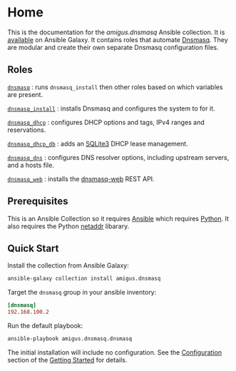 # Home

This is the documentation for the _amigus.dnsmasq_ Ansible collection.
It is [available](https://galaxy.ansible.com/ui/repo/published/amigus/dnsmasq/)
on Ansible Galaxy.
It contains roles that automate [Dnsmasq](https://dnsmasq.org/doc.html).
They are modular and create their own separate Dnsmasq configuration files.

## Roles

[`dnsmasq`](roles/dnsmasq.md)
:   runs `dnsmasq_install` then other roles based on which variables are present.

[`dnsmasq_install`](roles/dnsmasq_install.md)
:   installs Dnsmasq and configures the system to for it.

[`dnsmasq_dhcp`](roles/dnsmasq_dhcp.md)
:   configures DHCP options and tags, IPv4 ranges and reservations.

[`dnsmasq_dhcp_db`](roles/dnsmasq_dhcp_db.md)
:   adds an [SQLite3](https://sqlite.org/) DHCP lease management.

[`dnsmasq_dns`](roles/dnsmasq_dns.md)
:   configures DNS resolver options, including upstream servers, and a hosts file.

[`dnsmasq_web`](roles/dnsmasq_web.md)
:   installs the [dnsmasq-web](https://github.com/amigus/dnsmasq-web) REST API.

## Prerequisites

This is an Ansible Collection so it requires [Ansible](https://www.ansible.com)
which requires [Python](https://www.python.org).
It also requires the Python [netaddr](https://pypi.org/project/netaddr/) libarary.

## Quick Start

Install the collection from Ansible Galaxy:

```bash
ansible-galaxy collection install amigus.dnsmasq
```

Target the `dnsmasq` group in your ansible inventory:

```ini {title=/etc/ansible/hosts}
[dnsmasq]
192.168.100.2
```

Run the default playbook:

```bash
ansible-playbook amigus.dnsmasq.dnsmasq
```

The initial installation will include no configuration.
See the [Configuration](getting-started.md#configuration)
section of the [Getting Started](getting-started.md)
for details.
